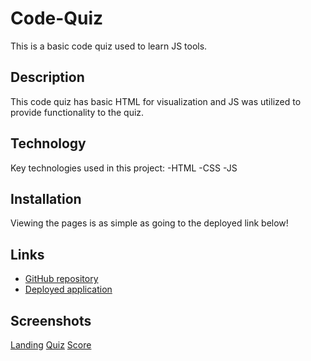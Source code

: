 # Code-Quiz
This is a basic code quiz used to learn JS tools.

## Description
This code quiz has basic HTML for visualization and JS was utilized to provide functionality to the quiz.

## Technology
Key technologies used in this project:
-HTML
-CSS
-JS

## Installation
Viewing the pages is as simple as going to the deployed link below!

## Links
- [GitHub repository](https://github.com/kekehua/Code-Quiz)
- [Deployed application]( https://kekehua.github.io/Code-Quiz/)

## Screenshots

[Landing](./assets/images/landing.png)
[Quiz](./assets/images/quiz.png)
[Score](./assets/images/score.png)
